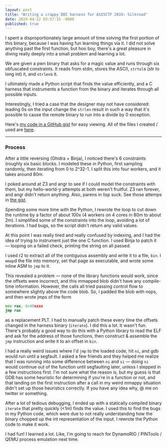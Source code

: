 ```yaml
---
layout: post
title: "Writing a crappy DBI harness for ASISCTF 2019: Silkroad"
date: 2019-04-22 03:57:15 -0600
published: true
---
```


I spent a disproportionately large amount of time solving the first portion
of this binary, because I was having fun learning things via it. I
did not solve anything past the first function, but hoo boy, there's a great
pleasure in diving really deeply into a small problem and learning a lot.

We are given a pwn binary that asks for a magic value and runs through six
obfuscated constraints. It reads from stdin, stores the ASCII, `strtol`s
(str to long int) it, and `strlen`s it.

I ultimately made a Python script that finds the value efficiently, and a C
harness that instruments a function from the binary and iterates through
all possible inputs.

Interestingly, I tried a case that the designer may not have considered:
leading 0s on the input change the `strlen` result in such a way that it's
possible to cause the remote binary to run into a divide by 0 exception.

Here's [my code in a GitHub gist][2] for easy viewing. All of the
files I created / used are [here][1].

---

### Process

After a little reversing (Ghidra + Binja), I noticed there's 6 constraints (roughly
six basic blocks. I modeled these in Python, first sampling randomly, then
iterating from 0 to 2^32-1. I split this into four workers, and it takes
around 80m.

I poked around at Z3 and angr to see if I could model the constraints with
them, but my hello-world-y attempts at both weren't fruitful. Z3 ran
forever, and angr didn't return anything. Also, parens in lisp suck. See
those attemps in [the gist][2].

Spending some more time with the Python, I rewrote the loop to cut down
the runtime by a factor of about 100x (4 workers on 4 cores in 80m to about
2m). I simplified some of the constraints into the loop, avoiding a lot of
iterations. I had bugs, so the script didn't return any valid values.

At this point I was really tired and really confused by indexing, and I had
the idea of trying to instrument just the one C function. I used Binja to
patch it — looping on a failed check, printing the string on all passed.

I used r2 to extract all of the contiguous assembly and write it to a file,
`bin`. I `mmap`d the file into memory, set that page as executable, and
wrote some inline ASM to `jmp` to it.

This revealed a problem — none of the library functions would work, since
the offsets were incorrect, and this mmapped blob didn't have any
compile-time information. However, the calls all tried passing control flow
to somewhere slightly above the code blob. So, I padded the blob with nops,
and then wrote jmps of the form
```asm
mov rax, 0x40xxxx
jmp rax
```
as a replacement PLT. I had to manually patch these every time the offsets
changed in the harness binary (`iterate`). I did this a lot. It wasn't fun.
There's probably a good way to do this with a Python library to read the
ELF and ask for the address of those functions, then construct & assemble
the `jmp` instruction and write it to an offset in `bin`.

I had a really weird issues where I'd `jmp` to the loaded code, hit `ni`,
and gdb would run until a segfault. I asked a few friends and they helped
me realize that I was running into some difference between `ni` and `si` —
doing `ni` would continue out of the function until segfaulting later,
unless I stepped in a few instructions first. I'm not sure what the reason
is, but my guess is that GDB has some heuristic for determining if you're
in a function or not, and that landing on the first instruction after a
call in my weird mmappy situation didn't set up those heuristics correctly.
If you have any idea why, @ me on twitter or something.

After a lot of tedious debugging, I ended up with a statically compiled
binary `iterate` that pretty quickly (<1m) finds the value. I used this to
find the bugs in my Python code, which were due to not really understanding
how the binary chopped up the int representation of the input. I rewrote
the Python code to make it work.

I had fun! I learned a lot. Like, I'm going to reach for DynamoRIO /
PINTools / QEMU process emulation next time.

[1]: https://www.dropbox.com/sh/gi8v4am90va5ra1/AABL8cAj2ClPAyi58QJG5vSfa?dl=0
[2]: https://gist.github.com/ianklatzco/5b1e6589371ff29852f0737749139fcc
